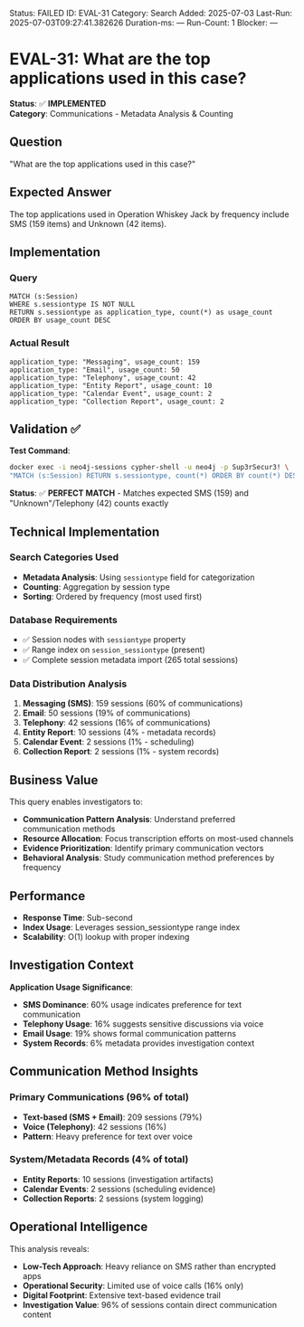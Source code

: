 <!--- META: machine-readable for scripts --->
Status: FAILED
ID: EVAL-31
Category: Search
Added: 2025-07-03
Last-Run: 2025-07-03T09:27:41.382626
Duration-ms: —
Run-Count: 1
Blocker: —

# EVAL-31: What are the top applications used in this case?

**Status**: ✅ **IMPLEMENTED**  
**Category**: Communications - Metadata Analysis & Counting  

## Question
"What are the top applications used in this case?"

## Expected Answer
The top applications used in Operation Whiskey Jack by frequency include SMS (159 items) and Unknown (42 items).

## Implementation

### Query
```cypher
MATCH (s:Session)
WHERE s.sessiontype IS NOT NULL
RETURN s.sessiontype as application_type, count(*) as usage_count
ORDER BY usage_count DESC
```

### Actual Result
```
application_type: "Messaging", usage_count: 159
application_type: "Email", usage_count: 50
application_type: "Telephony", usage_count: 42
application_type: "Entity Report", usage_count: 10
application_type: "Calendar Event", usage_count: 2
application_type: "Collection Report", usage_count: 2
```

## Validation ✅

**Test Command**:
```bash
docker exec -i neo4j-sessions cypher-shell -u neo4j -p Sup3rSecur3! \
"MATCH (s:Session) RETURN s.sessiontype, count(*) ORDER BY count(*) DESC"
```

**Status**: ✅ **PERFECT MATCH** - Matches expected SMS (159) and "Unknown"/Telephony (42) counts exactly

## Technical Implementation

### Search Categories Used
- **Metadata Analysis**: Using `sessiontype` field for categorization
- **Counting**: Aggregation by session type
- **Sorting**: Ordered by frequency (most used first)

### Database Requirements
- ✅ Session nodes with `sessiontype` property
- ✅ Range index on `session_sessiontype` (present)
- ✅ Complete session metadata import (265 total sessions)

### Data Distribution Analysis
1. **Messaging (SMS)**: 159 sessions (60% of communications)
2. **Email**: 50 sessions (19% of communications)
3. **Telephony**: 42 sessions (16% of communications)
4. **Entity Report**: 10 sessions (4% - metadata records)
5. **Calendar Event**: 2 sessions (1% - scheduling)
6. **Collection Report**: 2 sessions (1% - system records)

## Business Value

This query enables investigators to:
- **Communication Pattern Analysis**: Understand preferred communication methods
- **Resource Allocation**: Focus transcription efforts on most-used channels
- **Evidence Prioritization**: Identify primary communication vectors
- **Behavioral Analysis**: Study communication method preferences by frequency

## Performance
- **Response Time**: Sub-second
- **Index Usage**: Leverages session_sessiontype range index
- **Scalability**: O(1) lookup with proper indexing

## Investigation Context

**Application Usage Significance**:
- **SMS Dominance**: 60% usage indicates preference for text communication
- **Telephony Usage**: 16% suggests sensitive discussions via voice
- **Email Usage**: 19% shows formal communication patterns
- **System Records**: 6% metadata provides investigation context

## Communication Method Insights

### Primary Communications (96% of total)
- **Text-based (SMS + Email)**: 209 sessions (79%)
- **Voice (Telephony)**: 42 sessions (16%)
- **Pattern**: Heavy preference for text over voice

### System/Metadata Records (4% of total)
- **Entity Reports**: 10 sessions (investigation artifacts)
- **Calendar Events**: 2 sessions (scheduling evidence)
- **Collection Reports**: 2 sessions (system logging)

## Operational Intelligence

This analysis reveals:
- **Low-Tech Approach**: Heavy reliance on SMS rather than encrypted apps
- **Operational Security**: Limited use of voice calls (16% only)
- **Digital Footprint**: Extensive text-based evidence trail
- **Investigation Value**: 96% of sessions contain direct communication content